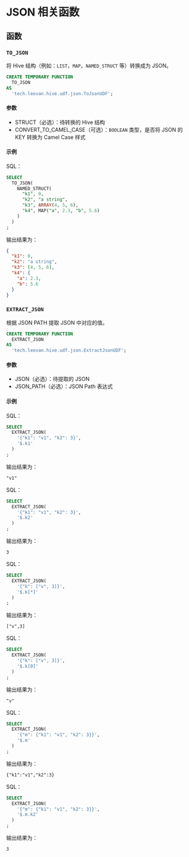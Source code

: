 # JSON 相关函数

## 函数

### `TO_JSON`

将 Hive 结构（例如：`LIST`，`MAP`，`NAMED_STRUCT` 等）转换成为 JSON。

```sql
CREATE TEMPORARY FUNCTION
  TO_JSON
AS
  'tech.leovan.hive.udf.json.ToJsonUDF';
```

#### 参数

- STRUCT（必选）：待转换的 Hive 结构
- CONVERT_TO_CAMEL_CASE（可选）：`BOOLEAN` 类型，是否将 JSON 的 KEY 转换为 Camel Case 样式

#### 示例

SQL：

```sql
SELECT
  TO_JSON(
    NAMED_STRUCT(
      "k1", 0,
      "k2", "a string",
      "k3", ARRAY(4, 5, 6),
      "k4", MAP("a", 2.3, "b", 5.6)
    )
  )
;
```

输出结果为：

```json
{
  "k1": 0,
  "k2": "a string",
  "k3": [4, 5, 6],
  "k4": {
    "a": 2.3,
    "b": 5.6
  }
}
```

### `EXTRACT_JSON`

根据 JSON PATH 提取 JSON 中对应的值。

```sql
CREATE TEMPORARY FUNCTION
  EXTRACT_JSON
AS
  'tech.leovan.hive.udf.json.ExtractJsonUDF';
```

#### 参数
- JSON（必选）：待提取的 JSON
- JSON_PATH（必选）：JSON Path 表达式

#### 示例

SQL：

```sql
SELECT
  EXTRACT_JSON(
    '{"k1": "v1", "k2": 3}',
    '$.k1'
  )
;
```

输出结果为：

```
"v1"
```

SQL：

```sql
SELECT
  EXTRACT_JSON(
    '{"k1": "v1", "k2": 3}',
    '$.k2'
  )
;
```

输出结果为：

```
3
```

SQL：

```sql
SELECT
  EXTRACT_JSON(
    '{"k": ["v", 3]}',
    '$.k[*]'
  )
;
```

输出结果为：

```
["v",3]
```

SQL：

```sql
SELECT
  EXTRACT_JSON(
    '{"k": ["v", 3]}',
    '$.k[0]'
  )
;
```

输出结果为：

```
"v"
```

SQL：

```sql
SELECT
  EXTRACT_JSON(
    '{"m": {"k1": "v1", "k2": 3}}',
    '$.m'
  )
;
```

输出结果为：

```
{"k1":"v1","k2":3}
```

SQL：

```sql
SELECT
  EXTRACT_JSON(
    '{"m": {"k1": "v1", "k2": 3}}',
    '$.m.k2'
  )
;
```

输出结果为：

```
3
```
